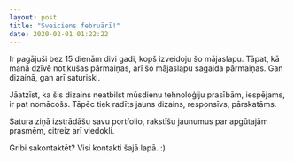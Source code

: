 ```yaml
---
layout: post
title: "Sveiciens februārī!"
date: 2020-02-01 01:22:22
---
```

Ir pagājuši bez 15 dienām divi gadi, kopš izveidoju šo mājaslapu. Tāpat, kā manā dzīvē notikušas pārmaiņas, arī šo mājaslapu sagaida pārmaiņas. Gan dizainā, gan arī saturiski.

<!--more-->
Jāatzīst, ka šis dizains neatbilst mūsdienu tehnoloģiju prasībām, iespējams, ir pat nomācošs. Tāpēc tiek radīts jauns dizains, responsīvs, pārskatāms.

Satura ziņā izstrādāšu savu portfolio, rakstīšu jaunumus par apgūtajām prasmēm, citreiz arī viedokli.

Gribi sakontaktēt? Visi kontakti šajā lapā. :)